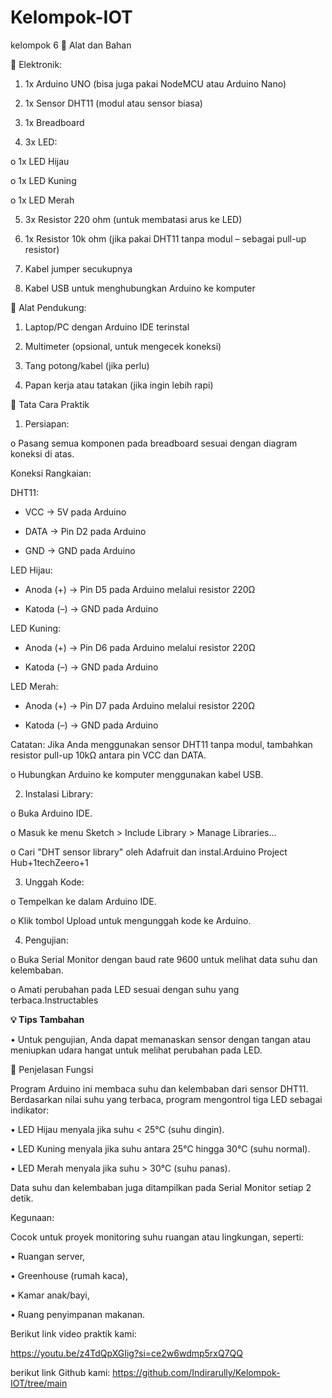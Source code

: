 # Kelompok-IOT
kelompok 6
🔩 Alat dan Bahan

🔌 Elektronik:

1.	1x Arduino UNO (bisa juga pakai NodeMCU atau Arduino Nano)

2.	1x Sensor DHT11 (modul atau sensor biasa)

3.	1x Breadboard

4.	3x LED:

o	1x LED Hijau

o	1x LED Kuning

o	1x LED Merah


5.	3x Resistor 220 ohm (untuk membatasi arus ke LED)

6.	1x Resistor 10k ohm (jika pakai DHT11 tanpa modul – sebagai pull-up resistor)

7.	Kabel jumper secukupnya

8.	Kabel USB untuk menghubungkan Arduino ke komputer

 

🧰 Alat Pendukung:

1.	Laptop/PC dengan Arduino IDE terinstal

2.	Multimeter (opsional, untuk mengecek koneksi)

3.	Tang potong/kabel (jika perlu)

4.	Papan kerja atau tatakan (jika ingin lebih rapi)


🧪 Tata Cara Praktik

1.	Persiapan:

o	Pasang semua komponen pada breadboard sesuai dengan diagram koneksi di atas.



Koneksi Rangkaian:

DHT11:

- VCC    → 5V pada Arduino

- DATA   → Pin D2 pada Arduino

- GND    → GND pada Arduino


LED Hijau:

- Anoda (+) → Pin D5 pada Arduino melalui resistor 220Ω

- Katoda (–) → GND pada Arduino


LED Kuning:

- Anoda (+) → Pin D6 pada Arduino melalui resistor 220Ω

- Katoda (–) → GND pada Arduino


LED Merah:

- Anoda (+) → Pin D7 pada Arduino melalui resistor 220Ω

- Katoda (–) → GND pada Arduino



Catatan: Jika Anda menggunakan sensor DHT11 tanpa modul, tambahkan resistor pull-up 10kΩ antara pin VCC dan DATA.

o	Hubungkan Arduino ke komputer menggunakan kabel USB.


2.	Instalasi Library:

o	Buka Arduino IDE.

o	Masuk ke menu Sketch > Include Library > Manage Libraries...

o	Cari "DHT sensor library" oleh Adafruit dan instal.Arduino Project Hub+1techZeero+1

3.	Unggah Kode: 

o	Tempelkan ke dalam Arduino IDE.

o	Klik tombol Upload untuk mengunggah kode ke Arduino.

4.	Pengujian:

o	Buka Serial Monitor dengan baud rate 9600 untuk melihat data suhu dan kelembaban.

o	Amati perubahan pada LED sesuai dengan suhu yang terbaca.Instructables

 

**💡 Tips Tambahan**

•	Untuk pengujian, Anda dapat memanaskan sensor dengan tangan atau meniupkan udara hangat untuk melihat perubahan pada LED.





🧠 Penjelasan Fungsi

Program Arduino ini membaca suhu dan kelembaban dari sensor DHT11. Berdasarkan nilai suhu yang terbaca, program mengontrol tiga LED sebagai indikator:

•	LED Hijau menyala jika suhu < 25°C (suhu dingin).

•	LED Kuning menyala jika suhu antara 25°C hingga 30°C (suhu normal).

•	LED Merah menyala jika suhu > 30°C (suhu panas).

Data suhu dan kelembaban juga ditampilkan pada Serial Monitor setiap 2 detik.



Kegunaan:

Cocok untuk proyek monitoring suhu ruangan atau lingkungan, seperti:

•	Ruangan server,

•	Greenhouse (rumah kaca),

•	Kamar anak/bayi,

•	Ruang penyimpanan makanan.

Berikut link video praktik kami:

https://youtu.be/z4TdQpXGIig?si=ce2w6wdmp5rxQ7QQ

berikut link Github kami: https://github.com/Indirarully/Kelompok-IOT/tree/main

